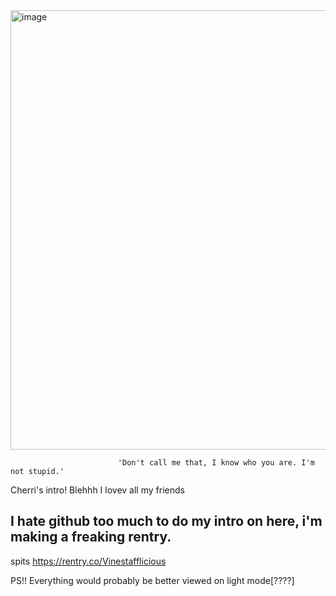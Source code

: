 <img width="1249" height="703" alt="image" src="https://github.com/user-attachments/assets/69774dad-4112-4483-89ed-76ce3c794b86" />


							'Don't call me that, I know who you are. I'm not stupid.'


 Cherri's intro! Blehhh I lovev all my friends
 
I hate github too much to do my intro on here, i'm making a freaking rentry.
-----------------------------------------------------------------------------
spits https://rentry.co/Vinestafflicious

PS!! Everything would probably be better viewed on light mode[????]
